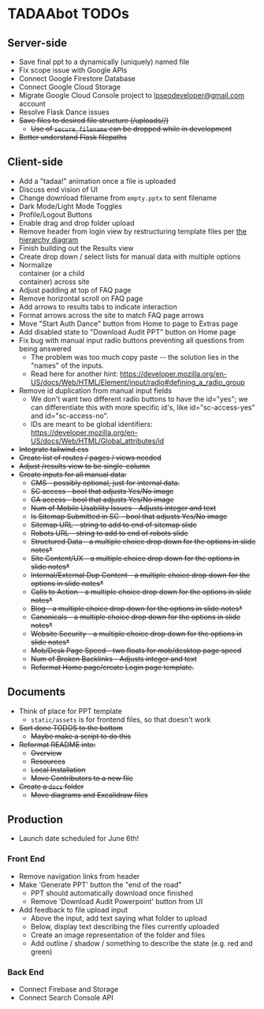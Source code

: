 # TADAAbot TODOs

## Server-side
* Save final ppt to a dynamically (uniquely) named file
* Fix scope issue with Google APIs
* Connect Google Firestore Database
* Connect Google Cloud Storage
* Migrate Google Cloud Console project to lpseodeveloper@gmail.com account
* Resolve Flask Dance issues
* ~~Save files to desired file structure (/uploads/<domain-name>/)~~
    * ~~Use of `secure_filename` can be dropped while in development~~
* ~~Better understand Flask filepaths~~

## Client-side
* Add a "tadaa!" animation once a file is uploaded
* Discuss end vision of UI
* Change download filename from `empty.pptx` to sent filename
* Dark Mode/Light Mode Toggles
* Profile/Logout Buttons
* Enable drag and drop folder upload
* Remove header from login view by restructuring template files per [the hierarchy diagram](/tadaa_template-hierarchy.png)
* Finish building out the Results view
* Create drop down / select lists for manual data with multiple options
* Normalize <main> container (or a child <div> container) across site
* Adjust padding at top of FAQ page
* Remove horizontal scroll on FAQ page
* Add arrows to results tabs to indicate interaction
* Format arrows across the site to match FAQ page arrows
* Move "Start Auth Dance" button from Home to page to Extras page
* Add disabled state to "Download Audit PPT" button on Home page
* Fix bug with manual input radio buttons preventing all questions from being answered
	* The problem was too much copy paste -- the solution lies in the "names" of the inputs.
	* Read here for another hint: https://developer.mozilla.org/en-US/docs/Web/HTML/Element/input/radio#defining_a_radio_group
* Remove id duplication from manual input fields
	* We don't want two different radio buttons to have the id="yes"; we can differentiate this with more specific id's, like id="sc-access-yes" and id="sc-access-no".
	* IDs are meant to be global identifiers: https://developer.mozilla.org/en-US/docs/Web/HTML/Global_attributes/id
* ~~Integrate tailwind.css~~
* ~~Create list of routes / pages / views needed~~
* ~~Adjust /results view to be single-column~~
* ~~Create inputs for all manual data:~~
	* ~~CMS - possibly optional, just for internal data.~~
	* ~~SC access - bool that adjusts Yes/No image~~
	* ~~GA access - bool that adjusts Yes/No image~~
	* ~~Num of Mobile Usability Issues - Adjusts integer and text~~
	* ~~Is Sitemap Submitted in SC - bool that adjusts Yes/No image~~
	* ~~Sitemap URL - string to add to end of sitemap slide~~
	* ~~Robots URL - string to add to end of robots slide~~
	* ~~Structured Data - a multiple choice drop down for the options in slide notes*~~
	* ~~Site Content/UX - a multiple choice drop down for the options in slide notes*~~
	* ~~Internal/External Dup Content - a multiple choice drop down for the options in slide notes*~~
	* ~~Calls to Action - a multiple choice drop down for the options in slide notes*~~
	* ~~Blog - a multiple choice drop down for the options in slide notes*~~
	* ~~Canonicals - a multiple choice drop down for the options in slide notes*~~
	* ~~Website Security - a multiple choice drop down for the options in slide notes*~~
	* ~~Mob/Desk Page Speed - two floats for mob/desktop page speed~~
	* ~~Num of Broken Backlinks - Adjusts integer and text~~
	* ~~Reformat Home page/create Login page template.~~

## Documents
* Think of place for PPT template
	- `static/assets` is for frontend files, so that doesn't work
* ~~Sort done TODOS to the bottom~~
	- ~~Maybe make a script to do this~~
* ~~Reformat README into:~~
	- ~~Overview~~
	- ~~Resources~~
	- ~~Local Installation~~
	- ~~Move Contributors to a new file~~
* ~~Create a `docs` folder~~
	- ~~Move diagrams and Excalidraw files~~

## Production
* Launch date scheduled for June 6th!

### Front End
* Remove navigation links from header
* Make 'Generate PPT' button the "end of the road"
	* PPT should automatically download once finished
	* Remove 'Download Audit Powerpoint' button from UI
* Add feedback to file upload input
	* Above the input, add text saying what folder to upload
	* Below, display text describing the files currently uploaded
	* Create an image representation of the folder and files
	* Add outline / shadow / something to describe the state (e.g. red and green)

### Back End
* Connect Firebase and Storage
* Connect Search Console API
 
